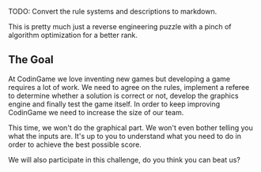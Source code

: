 ﻿TODO: Convert the rule systems and descriptions to markdown.

This is pretty much just a reverse engineering puzzle with a pinch of algorithm optimization for a better rank.

## The Goal

At CodinGame we love inventing new games but developing a game requires a lot of work. We need to agree on the rules, implement a referee to determine whether a solution is correct or not, develop the graphics engine and finally test the game itself. In order to keep improving CodinGame we need to increase the size of our team.

This time, we won't do the graphical part. We won't even bother telling you what the inputs are. It's up to you to understand what you need to do in order to achieve the best possible score.

We will also participate in this challenge, do you think you can beat us?
